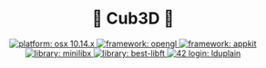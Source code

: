 <h1 align="center">🧱 Cub3D 🎥</h1>
<p align="center">
  <a href="https://fr.wikipedia.org/wiki/MacOS_Mojave">
    <img alt="platform: osx 10.14.x" src="https://img.shields.io/badge/platform-osx%20v10.14.x-red?style=flat-square" target="_blank" />
  </a>
  <a href="https://fr.wikipedia.org/wiki/OpenGL">
    <img alt="framework: opengl" src="https://img.shields.io/badge/framework-OpenGL-blue?style=flat-square" target="_blank" />
  </a>
  <a href="https://developer.apple.com/documentation/appkit">
    <img alt="framework: appkit" src="https://img.shields.io/badge/framework-AppKit-blue?style=flat-square" target="_blank" />
  </a>
  <a href="https://harm-smits.github.io/42docs/libs/minilibx/getting_started.html">
    <img alt="library: minilibx" src="https://img.shields.io/badge/library-MiniLibX-orange?style=flat-square" target="_blank" />
  </a>
  <a href="https://github.com/LoisDuplain/best-libft">
    <img alt="library: best-libft" src="https://img.shields.io/badge/library-best--libft-orange?style=flat-square" target="_blank" />
  </a>
  <a href="https://profile.intra.42.fr/users/lduplain">
    <img alt="42 login: lduplain" src="https://img.shields.io/badge/42%20login-lduplain-green?style=flat-square" target="_blank" />
  </a>
</p>
